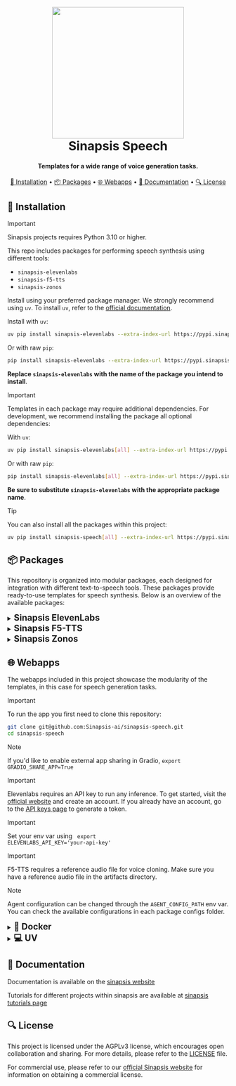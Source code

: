 <h1 align="center">
<br>
<a href="https://sinapsis.tech/">
  <img
    src="https://github.com/Sinapsis-AI/brand-resources/blob/main/sinapsis_logo/4x/logo.png?raw=true"
    alt="" width="300">
</a><br>
Sinapsis Speech
<br>
</h1>

<h4 align="center"> Templates for a wide range of voice generation tasks.</h4>

<p align="center">
<a href="#installation">🐍 Installation</a> •
<a href="#packages">📦 Packages</a> •
<a href="#webapp">🌐 Webapps</a> •
<a href="#documentation">📙 Documentation</a> •
<a href="#packages">🔍 License</a>
</p>


<h2 id="installation">🐍 Installation</h2>


> [!IMPORTANT]
> Sinapsis projects requires Python 3.10 or higher.
>

This repo includes packages for performing speech synthesis using different tools:

* <code>sinapsis-elevenlabs</code>
* <code>sinapsis-f5-tts</code>
* <code>sinapsis-zonos</code>

Install using your preferred package manager. We strongly recommend using <code>uv</code>. To install <code>uv</code>, refer to the [official documentation](https://docs.astral.sh/uv/getting-started/installation/#installation-methods).


Install with <code>uv</code>:
```bash
uv pip install sinapsis-elevenlabs --extra-index-url https://pypi.sinapsis.tech
```
Or with raw <code>pip</code>:
```bash
pip install sinapsis-elevenlabs --extra-index-url https://pypi.sinapsis.tech
```

**Replace `sinapsis-elevenlabs` with the name of the package you intend to install**.

> [!IMPORTANT]
> Templates in each package may require additional dependencies. For development, we recommend installing the package all optional dependencies:
>
With <code>uv</code>:

```bash
uv pip install sinapsis-elevenlabs[all] --extra-index-url https://pypi.sinapsis.tech
```
Or with raw <code>pip</code>:
```bash
pip install sinapsis-elevenlabs[all] --extra-index-url https://pypi.sinapsis.tech
```

**Be sure to substitute `sinapsis-elevenlabs` with the appropriate package name**.



> [!TIP]
> You can also install all the packages within this project:
>
```bash
uv pip install sinapsis-speech[all] --extra-index-url https://pypi.sinapsis.tech
```


<h2 id="packages">📦 Packages</h2>

This repository is organized into modular packages, each designed for integration with different text-to-speech tools. These packages provide ready-to-use templates for speech synthesis. Below is an overview of the available packages:

<details>
<summary id="elevenlabs"><strong><span style="font-size: 1.4em;"> Sinapsis ElevenLabs </span></strong></summary>

This package offers a suite of templates and utilities designed for effortless integrating, configuration, and execution of **text-to-speech (TTS)** and **voice generation** functionalities powered by [ElevenLabs](https://elevenlabs.io/).

- **ElevenLabsTTS**: Template for converting text into speech using ElevenLabs' voice models.

- **ElevenLabsVoiceGeneration**: Template for generating custom synthetic voices based on user-provided descriptions.

For specific instructions and further details, see the [README.md](https://github.com/Sinapsis-AI/sinapsis-speech/blob/main/packages/sinapsis_elevenlabs/README.md).

</details>


<details>
<summary id="f5tts"><strong><span style="font-size: 1.4em;"> Sinapsis F5-TTS</span></strong></summary>

This package provides a template for seamlessly integrating, configuring, and running **text-to-speech (TTS)** functionalities powered by [F5TTS](https://github.com/SWivid/F5-TTS).

- **F5TTSInference**: Converts text to speech using the F5TTS model with voice cloning capabilities.

For specific instructions and further details, see the [README.md](https://github.com/Sinapsis-AI/sinapsis-speech/blob/main/packages/sinapsis_f5_tts/README.md).

</details>

<details>
<summary id="zonos"><strong><span style="font-size: 1.4em;"> Sinapsis Zonos</span></strong></summary>

This package provides a single template for integrating, configuring, and running **text-to-speech (TTS)** and **voice cloning** functionalities powered by [Zonos](https://github.com/Zyphra/Zonos/tree/main).

- **ZonosTTS**: Template for converting text to speech or performing voice cloning based on the presence of an audio sample.​

For specific instructions and further details, see the [README.md](https://github.com/Sinapsis-AI/sinapsis-speech/blob/main/packages/sinapsis_zonos/README.md).

</details>

<h2 id="webapp">🌐 Webapps</h2>
The webapps included in this project showcase the modularity of the templates, in this case for speech generation tasks.

> [!IMPORTANT]
> To run the app you first need to clone this repository:

```bash
git clone git@github.com:Sinapsis-ai/sinapsis-speech.git
cd sinapsis-speech
```

> [!NOTE]
> If you'd like to enable external app sharing in Gradio, `export GRADIO_SHARE_APP=True`


> [!IMPORTANT]
> Elevenlabs requires an API key to run any inference. To get started, visit the [official website](https://elevenlabs.io) and create an account. If you already have an account, go to the [API keys page](https://elevenlabs.io/app/settings/api-keys) to generate a token.

> [!IMPORTANT]
> Set your env var using <code> export ELEVENLABS_API_KEY='your-api-key'</code>

> [!IMPORTANT]
> F5-TTS requires a reference audio file for voice cloning. Make sure you have a reference audio file in the artifacts directory.

> [!NOTE]
> Agent configuration can be changed through the `AGENT_CONFIG_PATH` env var. You can check the available configurations in each package configs folder.


<details>
<summary id="docker"><strong><span style="font-size: 1.4em;">🐳 Docker</span></strong></summary>

**IMPORTANT**: This Docker image depends on the `sinapsis-nvidia:base` image. For detailed instructions, please refer to the [Sinapsis README](https://github.com/Sinapsis-ai/sinapsis?tab=readme-ov-file#docker).

1. **Build the sinapsis-speech image**:
```bash
docker compose -f docker/compose.yaml build
```

2. **Start the app container**:
For ElevenLabs:
```bash
docker compose -f docker/compose_apps.yaml up -d sinapsis-elevenlabs
```
For F5-TTS:
```bash
docker compose -f docker/compose_apps.yaml up -d sinapsis-f5_tts
```
For Zonos:
```bash
docker compose -f docker/compose_apps.yaml up -d sinapsis-zonos
```

3. **Check the logs**
For ElevenLabs:
```bash
docker logs -f sinapsis-elevenlabs
```
For F5-TTS:
```bash
docker logs -f sinapsis-f5tts
```
For Zonos:
```bash
docker logs -f sinapsis-zonos
```
4. **The logs will display the URL to access the webapp, e.g.,:**:
```bash
Running on local URL:  http://127.0.0.1:7860
```
**NOTE**: The url may be different, check the output of logs.
5. **To stop the app**:
```bash
docker compose -f docker/compose_apps.yaml down
```
</details>

<details>
<summary id="virtual-environment"><strong><span style="font-size: 1.4em;">💻 UV</span></strong></summary>

To run the webapp using the <code>uv</code> package manager, follow these steps:

1. **Sync the virtual environment**:

```bash
uv sync --frozen
```
2. **Install the wheel**:

```bash
uv pip install sinapsis-speech[all] --extra-index-url https://pypi.sinapsis.tech
```

3. **Run the webapp**:
For ElevenLabs:
```bash
uv run webapps/elevenlabs/elevenlabs_tts_app.py
```
For F5-TTS:
```bash
uv run webapps/f5-tts/f5_tts_app.py
```
For Zonos:
```bash
uv run webapps/zonos/zonos_tts_app.py
```
4. **The terminal will display the URL to access the webapp (e.g.)**:
```bash
Running on local URL:  http://127.0.0.1:7860
```
**NOTE**: The URL may vary; check the terminal output for the correct address.

</details>



<h2 id="documentation">📙 Documentation</h2>

Documentation is available on the [sinapsis website](https://docs.sinapsis.tech/docs)

Tutorials for different projects within sinapsis are available at [sinapsis tutorials page](https://docs.sinapsis.tech/tutorials)

<h2 id="license">🔍 License</h2>

This project is licensed under the AGPLv3 license, which encourages open collaboration and sharing. For more details, please refer to the [LICENSE](LICENSE) file.

For commercial use, please refer to our [official Sinapsis website](https://sinapsis.tech) for information on obtaining a commercial license.



